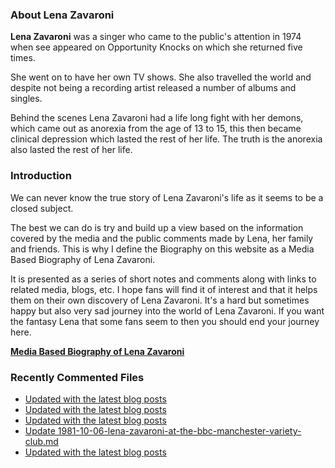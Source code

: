 ### About Lena Zavaroni

<p><strong>Lena Zavaroni</strong> was a singer who came to the public's attention in 1974 when see appeared on Opportunity Knocks on which she returned five times.</p>

<p>She went on to have her own TV shows. She also travelled the world and despite not being a recording artist released a number of albums and singles.</p>

<p>Behind the scenes Lena Zavaroni had a life long fight with her demons, which came out as anorexia from the age of 13 to 15, this then became clinical depression which lasted the rest of her life. The truth is the anorexia also lasted the rest of her life.</p>

### Introduction

<p>We can never know the true story of Lena Zavaroni's life as it seems to be a closed subject.</p>

<p>The best we can do is try and build up a view based on the information covered by the media and the public comments made by Lena, her family and friends. This is why I define the Biography on this website as a Media Based Biography of Lena Zavaroni.</p>

<p>It is presented as a series of short notes and comments along with links to related media, blogs, etc. I hope fans will find it of interest and that it helps them on their own discovery of Lena Zavaroni. It's a hard but sometimes happy but also very sad journey into the world of Lena Zavaroni. If you want the fantasy Lena that some fans seem to then you should end your journey here.</p>

<a href="https://fanzoflenazavaroni.github.io/biography/lena-zavaroni/"><strong>Media Based Biography of Lena Zavaroni</strong></a>

### Recently Commented Files

<!-- BLOG-POST-LIST:START -->
- [Updated with the latest blog posts](https://github.com/FanzOfLenaZavaroni/fanzoflenazavaroni.github.io/commit/55d1cad759921b12cea2fe5f8066b095c4f43f17)
- [Updated with the latest blog posts](https://github.com/FanzOfLenaZavaroni/fanzoflenazavaroni.github.io/commit/dd7f8c3d00f7ab83c956c1d1d315d9798a1fc899)
- [Updated with the latest blog posts](https://github.com/FanzOfLenaZavaroni/fanzoflenazavaroni.github.io/commit/6f8d43f3e88dea9dac05c07fc94671f4104b0970)
- [Update 1981-10-06-lena-zavaroni-at-the-bbc-manchester-variety-club.md](https://github.com/FanzOfLenaZavaroni/fanzoflenazavaroni.github.io/commit/96faf1b12d490dc9e5446743956138d2791ffb02)
- [Updated with the latest blog posts](https://github.com/FanzOfLenaZavaroni/fanzoflenazavaroni.github.io/commit/da9e43f57e6b767690b58357f7ddf1ef4003c01e)
<!-- BLOG-POST-LIST:END -->
